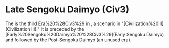 # Late Sengoku Daimyo (Civ3)

The is the third [Era%20%28Civ3%29](era) in , a scenario in "[Civilization%20III](Civilization III)." It is preceded by the [Early%20Sengoku%20Daimyo%20%28Civ3%29](Early Sengoku Daimyo) and followed by the Post-Sengoku Daimyo (an unused era).